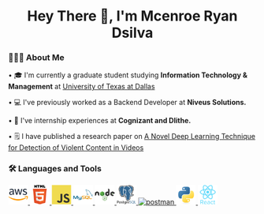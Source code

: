 <h1 align="center">Hey There 👋, I'm Mcenroe Ryan Dsilva</h1>

<h3 align="left"> 👨🏻‍💻 About Me</h3>

• 🎓 I'm currently a graduate student studying <strong>Information Technology & Management</strong> at <a href="https://www.utdallas.edu/">University of Texas at Dallas</a>

• 💻 I've previously worked as a Backend Developer at **Niveus Solutions.**

• 🎒 I've internship experiences at **Cognizant and Dlithe.**

• 🗒️ I have published a research paper on <a href="https://ijisae.org/index.php/IJISAE/search/authors/view?givenName=McEnroe%20Ryan%20&familyName=Dsilva%20&affiliation=Cloud%20Associate%2C%20Niveus%20Solutions%2C%20Udupi-576101%2C%20Karnataka%2C%20India&country=IN&authorName=Dsilva%20%2C%20McEnroe%20Ryan%20">A Novel Deep Learning Technique for Detection of Violent Content in Videos</a>

<h3 align="left">🛠️ Languages and Tools</h3>

<p align="left"> <a href="https://aws.amazon.com" target="_blank" rel="noreferrer"> <img src="https://raw.githubusercontent.com/devicons/devicon/master/icons/amazonwebservices/amazonwebservices-original-wordmark.svg" alt="aws" width="40" height="40"/> </a> <a href="https://www.w3.org/html/" target="_blank" rel="noreferrer"> <img src="https://raw.githubusercontent.com/devicons/devicon/master/icons/html5/html5-original-wordmark.svg" alt="html5" width="40" height="40"/> </a> <a href="https://developer.mozilla.org/en-US/docs/Web/JavaScript" target="_blank" rel="noreferrer"> <img src="https://raw.githubusercontent.com/devicons/devicon/master/icons/javascript/javascript-original.svg" alt="javascript" width="40" height="40"/> </a> <a href="https://www.mysql.com/" target="_blank" rel="noreferrer"> <img src="https://raw.githubusercontent.com/devicons/devicon/master/icons/mysql/mysql-original-wordmark.svg" alt="mysql" width="40" height="40"/> </a> <a href="https://nodejs.org" target="_blank" rel="noreferrer"> <img src="https://raw.githubusercontent.com/devicons/devicon/master/icons/nodejs/nodejs-original-wordmark.svg" alt="nodejs" width="40" height="40"/> </a> <a href="https://www.postgresql.org" target="_blank" rel="noreferrer"> <img src="https://raw.githubusercontent.com/devicons/devicon/master/icons/postgresql/postgresql-original-wordmark.svg" alt="postgresql" width="40" height="40"/> </a> <a href="https://postman.com" target="_blank" rel="noreferrer"> <img src="https://www.vectorlogo.zone/logos/getpostman/getpostman-icon.svg" alt="postman" width="40" height="40"/> </a> <a href="https://www.python.org" target="_blank" rel="noreferrer"> <img src="https://raw.githubusercontent.com/devicons/devicon/master/icons/python/python-original.svg" alt="python" width="40" height="40"/> </a> <a href="https://reactjs.org/" target="_blank" rel="noreferrer"> <img src="https://raw.githubusercontent.com/devicons/devicon/master/icons/react/react-original-wordmark.svg" alt="react" width="40" height="40"/> </a> </p>

